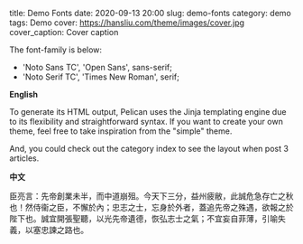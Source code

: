title: Demo Fonts
date: 2020-09-13 20:00
slug: demo-fonts
category: demo
tags: Demo
cover: https://hansliu.com/theme/images/cover.jpg
cover_caption: Cover caption

The font-family is below:

- 'Noto Sans TC', 'Open Sans', sans-serif;
- 'Noto Serif TC', 'Times New Roman', serif;

**English**

To generate its HTML output, Pelican uses the Jinja templating engine due to its flexibility and straightforward syntax. If you want to create your own theme, feel free to take inspiration from the "simple" theme.

And, you could check out the category index to see the layout when post 3 articles.

**中文**

臣亮言：先帝創業未半，而中道崩殂。今天下三分，益州疲敝，此誠危急存亡之秋也！然侍衞之臣，不懈於內；忠志之士，忘身於外者，蓋追先帝之殊遇，欲報之於陛下也。誠宜開張聖聽，以光先帝遺德，恢弘志士之氣；不宜妄自菲薄，引喻失義，以塞忠諫之路也。



